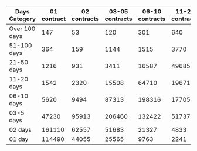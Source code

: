 | Days Category | 01 contract | 02 contracts | 03-05 contracts | 06-10 contracts | 11-20 contracts | 21-50 contracts | 51-100 contracts | Over 100 contracts | Sum   |
|---------------|-------------|--------------|-----------------|-----------------|-----------------|-----------------|------------------|--------------------|-------|
| Over 100 days | 147 | 53 | 120 | 301 | 640 | 2637 | 4778 | 2961 | 11637 |
| 51-100 days | 364 | 159 | 1144 | 1515 | 3770 | 15320 | 13061 | 2341 | 37674 |
| 21-50 days | 1216 | 931 | 3411 | 16587 | 49685 | 96961 | 19002 | 1120 | 188913 |
| 11-20 days | 1542 | 2320 | 15508 | 64710 | 196715 | 125146 | 5139 | 60 | 411140 |
| 06-10 days | 5620 | 9494 | 87313 | 198316 | 177056 | 42734 | 1257 | 2 | 521792 |
| 03-5 days | 47230 | 95913 | 206460 | 132422 | 51737 | 8041 | 161 | 0 | 541964 |
| 02 days | 161110 | 62557 | 51683 | 21327 | 4833 | 733 | 33 | 0 | 302276 |
| 01 day | 114490 | 44055 | 25565 | 9763 | 2241 | 373 | 14 | 13 | 196514 |
